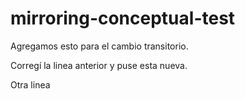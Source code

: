 # mirroring-conceptual-test

Agregamos esto para el cambio transitorio.

Corregí la linea anterior y puse esta nueva.

Otra linea